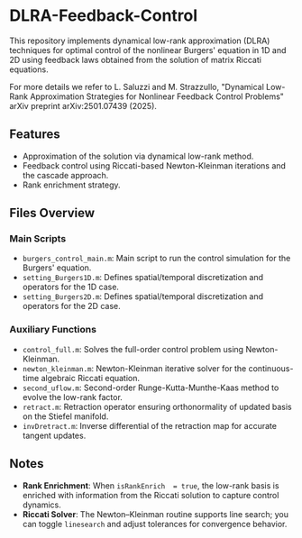 # DLRA-Feedback-Control

This repository implements dynamical low-rank approximation (DLRA) techniques for optimal control of the nonlinear Burgers' equation in 1D and 2D using feedback laws obtained from the solution of matrix Riccati equations.

For more details we refer to
L. Saluzzi and M. Strazzullo, "Dynamical Low-Rank Approximation Strategies for Nonlinear Feedback Control Problems" arXiv preprint arXiv:2501.07439 (2025).

## Features

- Approximation of the solution via dynamical low-rank method.
- Feedback control using Riccati-based Newton-Kleinman iterations and the cascade approach.
- Rank enrichment strategy.
  
## Files Overview

### Main Scripts

- `burgers_control_main.m`: Main script to run the control simulation for the Burgers' equation.
- `setting_Burgers1D.m`: Defines spatial/temporal discretization and operators for the 1D case.
- `setting_Burgers2D.m`: Defines spatial/temporal discretization and operators for the 2D case.

### Auxiliary Functions

- `control_full.m`: Solves the full-order control problem using Newton-Kleinman.
- `newton_kleinman.m`: Newton-Kleinman iterative solver for the continuous-time algebraic Riccati equation.
- `second_uflow.m`: Second-order Runge-Kutta-Munthe-Kaas method to evolve the low-rank factor.
- `retract.m`: Retraction operator ensuring orthonormality of updated basis on the Stiefel manifold.  
- `invDretract.m`: Inverse differential of the retraction map for accurate tangent updates.

## Notes

- **Rank Enrichment**: When `isRankEnrich  = true`, the low-rank basis is enriched with information from the Riccati solution to capture control dynamics.
- **Riccati Solver**: The Newton–Kleinman routine supports line search; you can toggle `linesearch` and adjust tolerances for convergence behavior.


